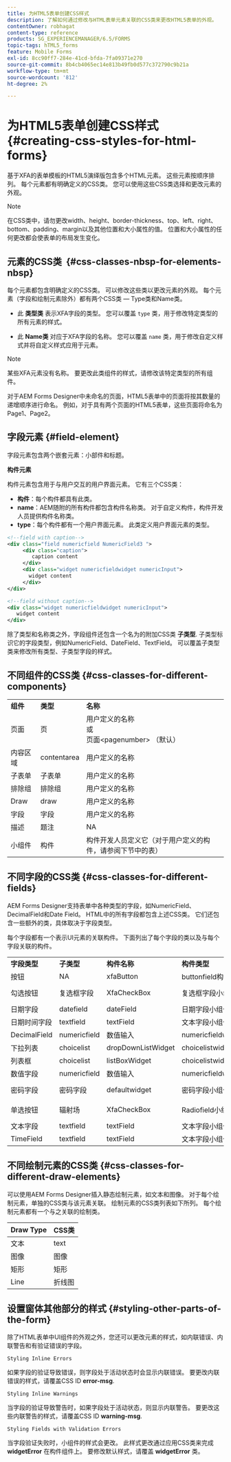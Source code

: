 ```yaml
---
title: 为HTML5表单创建CSS样式
description: 了解如何通过修改与HTML表单元素关联的CSS类来更改HTML5表单的外观。
contentOwner: robhagat
content-type: reference
products: SG_EXPERIENCEMANAGER/6.5/FORMS
topic-tags: hTML5_forms
feature: Mobile Forms
exl-id: 8cc90ff7-284e-41cd-bfda-7fa09371e270
source-git-commit: 8b4cb4065ec14e813b49fb0d577c372790c9b21a
workflow-type: tm+mt
source-wordcount: '812'
ht-degree: 2%

---
```


# 为HTML5表单创建CSS样式 {#creating-css-styles-for-html-forms}

基于XFA的表单模板的HTML5演绎版包含多个HTML元素。 这些元素按顺序排列。 每个元素都有明确定义的CSS类。 您可以使用这些CSS类选择和更改元素的外观。

>[!NOTE]
>
>在CSS类中，请勿更改width、height、border-thickness、top、left、right、bottom、padding、margin以及其他位置和大小属性的值。 位置和大小属性的任何更改都会使表单的布局发生变化。

## 元素的CSS类  {#css-classes-nbsp-for-elements-nbsp}

每个元素都包含明确定义的CSS类。 可以修改这些类以更改元素的外观。 每个元素（字段和绘制元素除外）都有两个CSS类 — Type类和Name类。

* 此 **类型类** 表示XFA字段的类型。 您可以覆盖 `type` 类，用于修改特定类型的所有元素的样式。

* 此 **Name类** 对应于XFA字段的名称。 您可以覆盖 `name` 类，用于修改自定义样式并将自定义样式应用于元素。

>[!NOTE]
>
>某些XFA元素没有名称。 要更改此类组件的样式，请修改该特定类型的所有组件。

对于AEM Forms Designer中未命名的页面，HTML5表单中的页面将按其数量的递增顺序进行命名。 例如，对于具有两个页面的HTML5表单，这些页面将命名为Page1、Page2。

## 字段元素 {#field-element}

字段元素包含两个嵌套元素：小部件和标题。

**构件元素**

构件元素包含用于与用户交互的用户界面元素。 它有三个CSS类：

* **构件**：每个构件都具有此类。
* **name**：AEM随附的所有构件都包含构件名称类。 对于自定义构件，构件开发人员提供构件名称类。
* **type**：每个构件都有一个用户界面元素。 此类定义用户界面元素的类型。

```xml
<!--field with caption-->
<div class="field numericfield NumericField3 ">
     <div class="caption">
        caption content
     </div>
     <div class="widget numericfieldwidget numericInput">
       widget content
     </div>
</div>

<!--field without caption-->
<div class="widget numericfieldwidget numericInput">
   widget content
</div>
```

除了类型和名称类之外，字段组件还包含一个名为的附加CSS类 **子类型**. 子类型标识它的字段类型，例如NumericField、DateField、TextField。 可以覆盖子类型类来修改所有类型、子类型字段的样式。

## 不同组件的CSS类 {#css-classes-for-different-components}

<table>
 <tbody>
  <tr>
   <td><strong>组件</strong></td>
   <td><strong>类型</strong></td>
   <td><strong>名称</strong></td>
  </tr>
  <tr>
   <td>页面</td>
   <td>页</td>
   <td>用户定义的名称<br /> 或<br /> 页面&lt;pagenumber&gt; （默认）</td>
  </tr>
  <tr>
   <td>内容区域</td>
   <td>contentarea</td>
   <td>用户定义的名称</td>
  </tr>
  <tr>
   <td>子表单</td>
   <td>子表单</td>
   <td>用户定义的名称</td>
  </tr>
  <tr>
   <td>排除组</td>
   <td>排除组</td>
   <td>用户定义的名称</td>
  </tr>
  <tr>
   <td>Draw</td>
   <td>draw</td>
   <td>用户定义的名称</td>
  </tr>
  <tr>
   <td>字段</td>
   <td>字段</td>
   <td>用户定义的名称</td>
  </tr>
  <tr>
   <td>描述</td>
   <td>题注</td>
   <td>NA</td>
  </tr>
  <tr>
   <td>小组件</td>
   <td>构件</td>
   <td>构件开发人员定义它（对于用户定义的构件，请参阅下节中的表）</td>
  </tr>
 </tbody>
</table>

## 不同字段的CSS类 {#css-classes-for-different-fields}

AEM Forms Designer支持表单中各种类型的字段，如NumericField、DecimalField和Date Field。 HTML中的所有字段都包含上述CSS类。 它们还包含一些额外的类，具体取决于字段类型。

每个字段都有一个表示UI元素的关联构件。 下面列出了每个字段的类以及与每个字段关联的构件。

<table>
 <tbody>
  <tr>
   <td><strong>字段类型</strong></td>
   <td><strong>子类型</strong></td>
   <td><strong>构件名称</strong></td>
   <td><strong>构件类型</strong></td>
   <td><strong>HTMLUI标记</strong></td>
  </tr>
  <tr>
   <td>按钮<br type="_moz" /> </td>
   <td>NA</td>
   <td>xfaButton<br type="_moz" /> </td>
   <td>buttonfield构件<br type="_moz" /> </td>
   <td>输入类型=按钮<br type="_moz" /> </td>
  </tr>
  <tr>
   <td>勾选按钮<br type="_moz" /> </td>
   <td>复选框字段<br /> </td>
   <td>XfaCheckBox<br type="_moz" /> </td>
   <td>复选框字段小组件<br type="_moz" /> </td>
   <td>input type=checkbox<br type="_moz" /> </td>
  </tr>
  <tr>
   <td>日期字段<br type="_moz" /> </td>
   <td>datefield<br type="_moz" /> </td>
   <td>dateField<br type="_moz" /> </td>
   <td>日期字段小组件<br type="_moz" /> </td>
   <td>输入类型=文本<br type="_moz" /> </td>
  </tr>
  <tr>
   <td>日期时间字段<br type="_moz" /> </td>
   <td>textfield<br type="_moz" /> </td>
   <td>textField<br type="_moz" /> </td>
   <td>文本字段小组件</td>
   <td>输入类型=文本<br type="_moz" /> </td>
  </tr>
  <tr>
   <td>DecimalField<br type="_moz" /> </td>
   <td>numericfield<br type="_moz" /> </td>
   <td>数值输入<br type="_moz" /> </td>
   <td>numericfieldwidget<br type="_moz" /> </td>
   <td>输入类型=文本<br type="_moz" /> </td>
  </tr>
  <tr>
   <td>下拉列表<br type="_moz" /> </td>
   <td>choicelist<br type="_moz" /> </td>
   <td>dropDownListWidget<br type="_moz" /> </td>
   <td>choicelistwidget<br type="_moz" /> </td>
   <td>选择</td>
  </tr>
  <tr>
   <td>列表框<br type="_moz" /> </td>
   <td>choicelist<br type="_moz" /> </td>
   <td>listBoxWidget<br type="_moz" /> </td>
   <td>choicelistwidget<br type="_moz" /> </td>
   <td>ol</td>
  </tr>
  <tr>
   <td>数值字段<br type="_moz" /> </td>
   <td>numericfield<br type="_moz" /> </td>
   <td>数值输入<br type="_moz" /> </td>
   <td>numericfieldwidget<br type="_moz" /> </td>
   <td>输入类型=文本<br type="_moz" /> </td>
  </tr>
  <tr>
   <td>密码字段<br type="_moz" /> </td>
   <td>密码字段<br type="_moz" /> </td>
   <td>defaultwidget<br type="_moz" /> </td>
   <td>密码字段小组件<br type="_moz" /> </td>
   <td>input type=password<br type="_moz" /> </td>
  </tr>
  <tr>
   <td>单选按钮<br type="_moz" /> </td>
   <td>辐射场<br type="_moz" /> </td>
   <td>XfaCheckBox<br type="_moz" /> </td>
   <td>Radiofield小组件<br type="_moz" /> </td>
   <td>input type=radio<br type="_moz" /> </td>
  </tr>
  <tr>
   <td>文本字段<br type="_moz" /> </td>
   <td>textfield<br type="_moz" /> </td>
   <td>textField<br type="_moz" /> </td>
   <td>文本字段小组件<br type="_moz" /> </td>
   <td>输入类型=文本<br type="_moz" /> </td>
  </tr>
  <tr>
   <td>TimeField<br type="_moz" /> </td>
   <td>textfield<br type="_moz" /> </td>
   <td>textField<br type="_moz" /> </td>
   <td>文本字段小组件<br type="_moz" /> </td>
   <td>输入类型=文本<br type="_moz" /> </td>
  </tr>
 </tbody>
</table>

## 不同绘制元素的CSS类 {#css-classes-for-different-draw-elements}

可以使用AEM Forms Designer插入静态绘制元素，如文本和图像。 对于每个绘制元素，单独的CSS类与该元素关联。 绘制元素的CSS类列表如下所列。 每个绘制元素都有一个与之关联的绘制类。

| **Draw Type** | **CSS类** |
|---|---|
| 文本 | text |
| 图像 | 图像 |
| 矩形 | 矩形 |
| Line | 折线图 |

## 设置窗体其他部分的样式 {#styling-other-parts-of-the-form}

除了HTML表单中UI组件的外观之外，您还可以更改元素的样式，如内联错误、内联警告和有验证错误的字段。

`Styling Inline Errors`

如果字段的验证导致错误，则字段处于活动状态时会显示内联错误。 要更改内联错误的样式，请覆盖CSS ID **error-msg**.

`Styling Inline Warnings`

当字段的验证导致警告时，如果字段处于活动状态，则显示内联警告。 要更改这些内联警告的样式，请覆盖CSS ID **warning-msg**.

`Styling Fields with Validation Errors`

当字段验证失败时，小组件的样式会更改。 此样式更改通过应用CSS类来完成 **widgetError** 在构件组件上。 要修改默认样式，请覆盖 **widgetError** 类。
